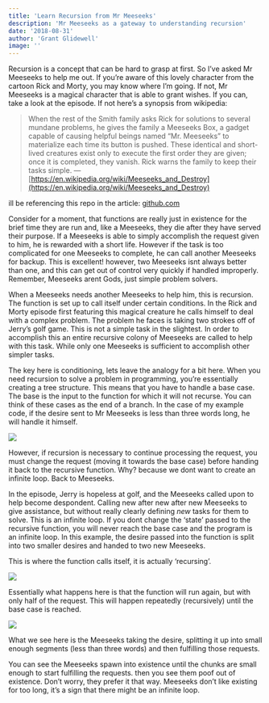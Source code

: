 ```yaml
---
title: 'Learn Recursion from Mr Meeseeks'
description: 'Mr Meeseeks as a gateway to understanding recursion'
date: '2018-08-31'
author: 'Grant Glidewell'
image: ''
---
```


Recursion is a concept that can be hard to grasp at first. So I’ve asked Mr Meeseeks to help me out. If you’re aware of this lovely character from the cartoon Rick and Morty, you may know where I’m going. If not, Mr Meeseeks is a magical character that is able to grant wishes. If you can, take a look at the episode. If not here’s a synopsis from wikipedia:

> When the rest of the Smith family asks Rick for solutions to several mundane problems, he gives the family a Meeseeks Box, a gadget capable of causing helpful beings named “Mr. Meeseeks” to materialize each time its button is pushed. These identical and short-lived creatures exist only to execute the first order they are given; once it is completed, they vanish. Rick warns the family to keep their tasks simple. — [https://en.wikipedia.org/wiki/Meeseeks_and_Destroy](https://en.wikipedia.org/wiki/Meeseeks_and_Destroy)

ill be referencing this repo in the article:
[github.com](https://github.com/grantglidewell/mrmeeseeks)

Consider for a moment, that functions are really just in existence for the brief time they are run and, like a Meeseeks, they die after they have served their purpose. If a Meeseeks is able to simply accomplish the request given to him, he is rewarded with a short life. However if the task is too complicated for one Meeseeks to complete, he can call another Meeseeks for backup. This is excellent! however, two Meeseeks isnt always better than one, and this can get out of control very quickly if handled improperly. Remember, Meeseeks arent Gods, just simple problem solvers.

When a Meeseeks needs another Meeseeks to help him, this is recursion. The function is set up to call itself under certain conditions. In the Rick and Morty episode first featuring this magical creature he calls himself to deal with a complex problem. The problem he faces is taking two strokes off of Jerry’s golf game. This is not a simple task in the slightest. In order to accomplish this an entire recursive colony of Meeseeks are called to help with this task. While only one Meeseeks is sufficient to accomplish other simpler tasks.

The key here is conditioning, lets leave the analogy for a bit here. When you need recursion to solve a problem in programming, you’re essentially creating a tree structure. This means that you have to handle a base case. The base is the input to the function for which it will not recurse. You can think of these cases as the end of a branch. In the case of my example code, if the desire sent to Mr Meeseeks is less than three words long, he will handle it himself.

![](https://cdn-images-1.medium.com/max/2000/1*ufBA7xFn9qkORjLpoYmAIA.png)

However, if recursion is necessary to continue processing the request, you must change the request (moving it towards the base case) before handing it back to the recursive function. Why? because we dont want to create an infinite loop. Back to Meeseeks.

In the episode, Jerry is hopeless at golf, and the Meeseeks called upon to help become despondent. Calling new after new after new Meeseeks to give assistance, but without really clearly defining _new_ tasks for them to solve. This is an infinite loop. If you dont change the ‘state’ passed to the recursive function, you will never reach the base case and the program is an infinite loop. In this example, the desire passed into the function is split into two smaller desires and handed to two new Meeseeks.

This is where the function calls itself, it is actually ‘recursing’.

![](https://cdn-images-1.medium.com/max/2000/1*bu2j1v7qxok1SZ4MR4yMxw.png)

Essentially what happens here is that the function will run again, but with only half of the request. This will happen repeatedly (recursively) until the base case is reached.

![](https://cdn-images-1.medium.com/max/2000/1*mJh4hWvg2S7_zj5RCWPF7A.png)

What we see here is the Meeseeks taking the desire, splitting it up into small enough segments (less than three words) and then fulfilling those requests.

You can see the Meeseeks spawn into existence until the chunks are small enough to start fulfilling the requests. then you see them poof out of existence. Don’t worry, they prefer it that way. Meeseeks don’t like existing for too long, it’s a sign that there might be an infinite loop.
